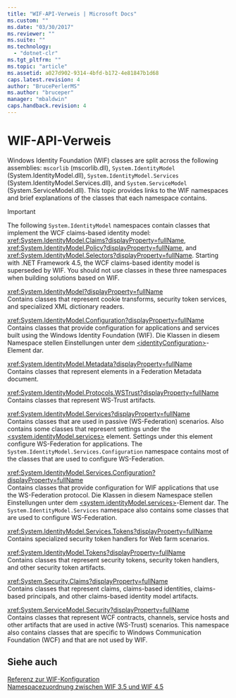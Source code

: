 ```yaml
---
title: "WIF-API-Verweis | Microsoft Docs"
ms.custom: ""
ms.date: "03/30/2017"
ms.reviewer: ""
ms.suite: ""
ms.technology: 
  - "dotnet-clr"
ms.tgt_pltfrm: ""
ms.topic: "article"
ms.assetid: a027d902-9314-4bfd-b172-4e81847b1d68
caps.latest.revision: 4
author: "BrucePerlerMS"
ms.author: "bruceper"
manager: "mbaldwin"
caps.handback.revision: 4
---
```

# WIF-API-Verweis
Windows Identity Foundation \(WIF\) classes are split across the following assemblies: `mscorlib` \(mscorlib.dll\), `System.IdentityModel` \(System.IdentityModel.dll\), `System.IdentityModel.Services` \(System.IdentityModel.Services.dll\), and `System.ServiceModel` \(System.ServiceModel.dll\).  This topic provides links to the WIF namespaces and brief explanations of the classes that each namespace contains.  
  
> [!IMPORTANT]
>  The following `System.IdentityModel` namespaces contain classes that implement the WCF claims\-based identity model: <xref:System.IdentityModel.Claims?displayProperty=fullName>, <xref:System.IdentityModel.Policy?displayProperty=fullName>, and <xref:System.IdentityModel.Selectors?displayProperty=fullName>.  Starting with .NET Framework 4.5, the WCF claims\-based identity model is superseded by WIF.  You should not use classes in these three namespaces when building solutions based on WIF.  
  
 <xref:System.IdentityModel?displayProperty=fullName>  
 Contains classes that represent cookie transforms, security token services, and specialized XML dictionary readers.  
  
 <xref:System.IdentityModel.Configuration?displayProperty=fullName>  
 Contains classes that provide configuration for applications and services built using the Windows Identity Foundation \(WIF\).  Die Klassen in diesem Namespace stellen Einstellungen unter dem [\<identityConfiguration\>](../../../docs/framework/configure-apps/file-schema/windows-identity-foundation/identityconfiguration.md)\-Element dar.  
  
 <xref:System.IdentityModel.Metadata?displayProperty=fullName>  
 Contains classes that represent elements in a Federation Metadata document.  
  
 <xref:System.IdentityModel.Protocols.WSTrust?displayProperty=fullName>  
 Contains classes that represent WS\-Trust artifacts.  
  
 <xref:System.IdentityModel.Services?displayProperty=fullName>  
 Contains classes that are used in passive \(WS\-Federation\) scenarios.  Also contains some classes that represent settings under the [\<system.identityModel.services\>](../../../docs/framework/configure-apps/file-schema/windows-identity-foundation/system-identitymodel-services.md) element.  Settings under this element configure WS\-Federation for applications.  The `System.IdentityModel.Services.Configuration` namespace contains most of the classes that are used to configure WS\-Federation.  
  
 <xref:System.IdentityModel.Services.Configuration?displayProperty=fullName>  
 Contains classes that provide configuration for WIF applications that use the WS\-Federation protocol.  Die Klassen in diesem Namespace stellen Einstellungen unter dem [\<system.identityModel.services\>](../../../docs/framework/configure-apps/file-schema/windows-identity-foundation/system-identitymodel-services.md)\-Element dar.  The `System.IdentityModel.Services` namespace also contains some classes that are used to configure WS\-Federation.  
  
 <xref:System.IdentityModel.Services.Tokens?displayProperty=fullName>  
 Contains specialized security token handlers for Web farm scenarios.  
  
 <xref:System.IdentityModel.Tokens?displayProperty=fullName>  
 Contains classes that represent security tokens, security token handlers, and other security token artifacts.  
  
 <xref:System.Security.Claims?displayProperty=fullName>  
 Contains classes that represent claims, claims\-based identities, claims\-based principals, and other claims\-based identity model artifacts.  
  
 <xref:System.ServiceModel.Security?displayProperty=fullName>  
 Contains classes that represent WCF contracts, channels, service hosts and other artifacts that are used in active \(WS\-Trust\) scenarios.  This namespace also contains classes that are specific to Windows Communication Foundation \(WCF\) and that are not used by WIF.  
  
## Siehe auch  
 [Referenz zur WIF\-Konfiguration](../../../docs/framework/security/wif-configuration-reference.md)   
 [Namespacezuordnung zwischen WIF 3.5 und WIF 4.5](../../../docs/framework/security/namespace-mapping-between-wif-3-5-and-wif-4-5.md)
